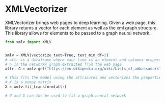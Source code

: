 XMLVectorizer
=============

XMLVectorizer brings web pages to deep learning.
Given a web page, this library returns a vector for each element as well as the xml graph structure. This library allows for elements to be passed to a graph neural network.


```python
from xmlv import XMLV


xmlv = XMLV(vectorize_text=True, text_min_df=2)
# attr is a dataframe where each line is an element and columns properties
# G is the networkx graph extracted from the web page
attr, G = xmlv.get("https://en.wikipedia.org/wiki/Lists_of_ambassadors")

# this fits the model using the attributes and vectorizes the properties
# X is a numpy matrix
X = xmlv.fit_transform(attr)

# G and X can the be used to fit a graph neural network
```
